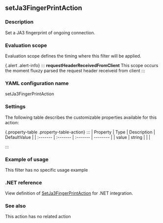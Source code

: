 ## setJa3FingerPrintAction

### Description

Set a JA3 fingerprint of ongoing connection.

### Evaluation scope

Evaluation scope defines the timing where this filter will be applied. 

{.alert .alert-info}
:::
**requestHeaderReceivedFromClient** This scope occurs the moment fluxzy parsed the request header receiveid from client
:::

### YAML configuration name

setJa3FingerPrintAction

### Settings

The following table describes the customizable properties available for this action: 

{.property-table .property-table-action}
:::
| Property | Type | Description | DefaultValue |
| :------- | :------- | :------- | -------- |
| value | string |  |  |

:::
### Example of usage

This filter has no specific usage example


### .NET reference

View definition of [SetJa3FingerPrintAction](https://docs.fluxzy.io/api/Fluxzy.Rules.Actions.SetJa3FingerPrintAction.html) for .NET integration.

### See also

This action has no related action

